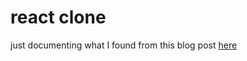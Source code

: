 # react clone

just documenting what I found from this blog post [here](https://pomb.us/build-your-own-react/)